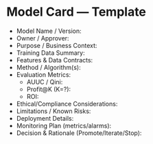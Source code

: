 # Model Card — Template

- Model Name / Version:
- Owner / Approver:
- Purpose / Business Context:
- Training Data Summary:
- Features & Data Contracts:
- Method / Algorithm(s):
- Evaluation Metrics:
  - AUUC / Qini:
  - Profit@K (K=?):
  - ROI:
- Ethical/Compliance Considerations:
- Limitations / Known Risks:
- Deployment Details:
- Monitoring Plan (metrics/alarms):
- Decision & Rationale (Promote/Iterate/Stop):
